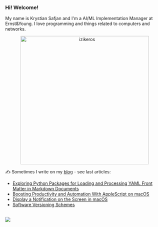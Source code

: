 ### Hi! Welcome!

<!-- INTRO -->
<p>My name is Krystian Safjan and I'm a AI/ML Implementation Manager at Ernst&Young. I love programming and things related to computers and networks.</p>

<!-- TECHNOLOGIES AND STATS -->
<center>
<!-- <p><img align="left" src="https://github-readme-stats.vercel.app/api/top-langs?username=izikeros&show_icons=true&locale=en&layout=compact" alt="izikeros" /></p> -->

<p>&nbsp;<img align="center" src="https://github-readme-stats.vercel.app/api?username=izikeros&count_private=true&show_icons=true" alt="izikeros" width="410" /></p>
</center>

<!-- MY WRITINGS -->
✍️ Sometimes I write on my [blog](http://safjan.com) - see last articles:
<!-- BLOG-POST-LIST:START -->
- [Exploring Python Packages for Loading and Processing YAML Front Matter in Markdown Documents](https://www.safjan.com/python-packages-yaml-front-matter-markdown/)
- [Boosting Productivity and Automation With AppleScript on macOS](https://www.safjan.com/Boosting%20Productivity%20and%20Automation%20with%20AppleScript%20on%20macOS/)
- [Display a Notification on the Screen in macOS](https://www.safjan.com/display-a-notification-on-the-screen-in-macos/)
- [Software Versioning Schemes](https://www.safjan.com/software-versioning-schemes/)
<!-- BLOG-POST-LIST:END -->

<!-- TROPHY -->
<br />
<img src="https://github-profile-trophy.vercel.app/?username=izikeros&theme=nord&no-frame=true&margin-w=10&column=7" />
